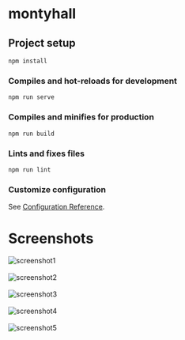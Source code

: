 # montyhall

## Project setup
```
npm install
```

### Compiles and hot-reloads for development
```
npm run serve
```

### Compiles and minifies for production
```
npm run build
```

### Lints and fixes files
```
npm run lint
```

### Customize configuration
See [Configuration Reference](https://cli.vuejs.org/config/).


# Screenshots
![screenshot1](https://user-images.githubusercontent.com/53942734/143719410-3183175e-a502-43e6-a1d7-8db511127bcd.png)<br></br>
![screenshot2](https://user-images.githubusercontent.com/53942734/143719411-652ee95a-52bd-412c-862c-564ac0d50892.png)<br></br>
![screenshot3](https://user-images.githubusercontent.com/53942734/143719412-d19e9295-51e8-4815-b649-423475bff0e6.png)<br></br>
![screenshot4](https://user-images.githubusercontent.com/53942734/143719413-7440147d-2c87-4756-a416-2ccaa2a10c7e.png)<br></br>
![screenshot5](https://user-images.githubusercontent.com/53942734/143719414-823fc47d-8150-423d-83f0-a09466f3c577.png)<br></br>

